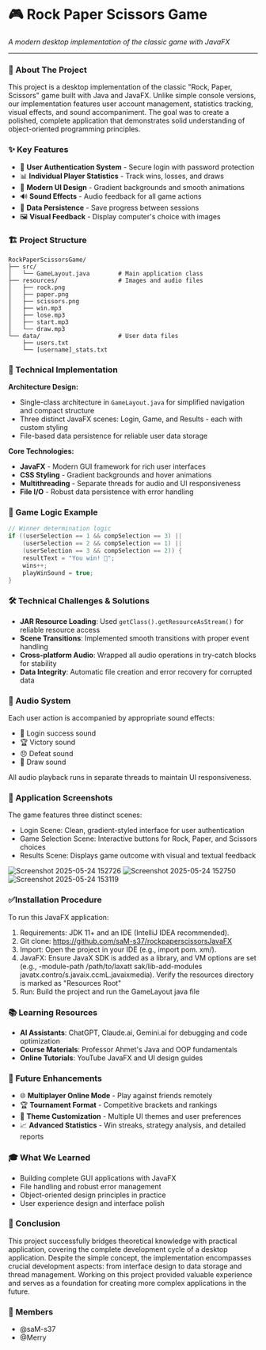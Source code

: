 # 🎮 Rock Paper Scissors Game

*A modern desktop implementation of the classic game with JavaFX*

---

### 📖 About The Project

This project is a desktop implementation of the classic "Rock, Paper, Scissors" game built with Java and JavaFX. Unlike simple console versions, our implementation features user account management, statistics tracking, visual effects, and sound accompaniment. The goal was to create a polished, complete application that demonstrates solid understanding of object-oriented programming principles.

### ✨ Key Features

- 🔐 **User Authentication System** - Secure login with password protection
- 📊 **Individual Player Statistics** - Track wins, losses, and draws
- 🎨 **Modern UI Design** - Gradient backgrounds and smooth animations
- 🔊 **Sound Effects** - Audio feedback for all game actions
- 💾 **Data Persistence** - Save progress between sessions
- 🖼️ **Visual Feedback** - Display computer's choice with images

### 🏗️ Project Structure

```
RockPaperScissorsGame/
├── src/
│   └── GameLayout.java        # Main application class
├── resources/                 # Images and audio files
│   ├── rock.png
│   ├── paper.png
│   ├── scissors.png
│   ├── win.mp3
│   ├── lose.mp3
│   ├── start.mp3
│   └── draw.mp3
└── data/                      # User data files
    ├── users.txt
    └── [username]_stats.txt
```

### 🔧 Technical Implementation

**Architecture Design:**
- Single-class architecture in `GameLayout.java` for simplified navigation and compact structure
- Three distinct JavaFX scenes: Login, Game, and Results - each with custom styling
- File-based data persistence for reliable user data storage

**Core Technologies:**
- **JavaFX** - Modern GUI framework for rich user interfaces
- **CSS Styling** - Gradient backgrounds and hover animations
- **Multithreading** - Separate threads for audio and UI responsiveness
- **File I/O** - Robust data persistence with error handling

### 🎯 Game Logic Example

```java
// Winner determination logic
if ((userSelection == 1 && compSelection == 3) ||
    (userSelection == 2 && compSelection == 1) ||
    (userSelection == 3 && compSelection == 2)) {
    resultText = "You win! 🎉";
    wins++;
    playWinSound = true;
}
```

### 🛠️ Technical Challenges & Solutions

- **JAR Resource Loading**: Used `getClass().getResourceAsStream()` for reliable resource access
- **Scene Transitions**: Implemented smooth transitions with proper event handling
- **Cross-platform Audio**: Wrapped all audio operations in try-catch blocks for stability
- **Data Integrity**: Automatic file creation and error recovery for corrupted data

### 🎵 Audio System

Each user action is accompanied by appropriate sound effects:
- 🎵 Login success sound
- 🏆 Victory sound
- 😞 Defeat sound
- 🤝 Draw sound

All audio playback runs in separate threads to maintain UI responsiveness.

### 📸 Application Screenshots
The game features three distinct scenes:
- Login Scene: Clean, gradient-styled interface for user authentication
- Game Selection Scene: Interactive buttons for Rock, Paper, and Scissors choices
- Results Scene: Displays game outcome with visual and textual feedback

![Screenshot 2025-05-24 152726](https://github.com/user-attachments/assets/bf0e0c03-eb16-420c-b093-dc0a9d20a60b)
![Screenshot 2025-05-24 152750](https://github.com/user-attachments/assets/331461ae-bdb1-4755-90d8-aea06f155578)
![Screenshot 2025-05-24 153119](https://github.com/user-attachments/assets/4c119976-274c-46b8-bafa-b1a6dbe8056b)


### ✅Installation Procedure
To run this JavaFX application:
1. Requirements: JDK 11+ and an IDE (IntelliJ IDEA recommended).
2. Git clone: https://github.com/saM-s37/rockpaperscissorsJavaFX
3. Import: Open the project in your IDE (e.g., import pom. xm/).
4. JavaFX: Ensure JavaX SDK is added as a library, and VM options are set (e.g., -module-path /path/to/laxatt sak/lib-add-modules javatx.contro/s.javaix.ccmL.javaixmedia). Verify the resources directory is marked as
   "Resources Root"
5. Run: Build the project and run the GameLayout java file

### 📚 Learning Resources
- **AI Assistants**: ChatGPT, Claude.ai, Gemini.ai for debugging and code optimization
- **Course Materials**: Professor Ahmet's Java and OOP fundamentals
- **Online Tutorials**: YouTube JavaFX and UI design guides

### 🔮 Future Enhancements

- 🌐 **Multiplayer Online Mode** - Play against friends remotely
- 🏆 **Tournament Format** - Competitive brackets and rankings
- 🎨 **Theme Customization** - Multiple UI themes and user preferences
- 📈 **Advanced Statistics** - Win streaks, strategy analysis, and detailed reports

### 🎓 What We Learned

- Building complete GUI applications with JavaFX
- File handling and robust error management
- Object-oriented design principles in practice
- User experience design and interface polish

### 🏁 Conclusion

This project successfully bridges theoretical knowledge with practical application, covering the complete development cycle of a desktop application. Despite the simple concept, the implementation encompasses crucial development aspects: from interface design to data storage and thread management. Working on this project provided valuable experience and serves as a foundation for creating more complex applications in the future.

### 🤝 Members
- @saM-s37
- @Merry
